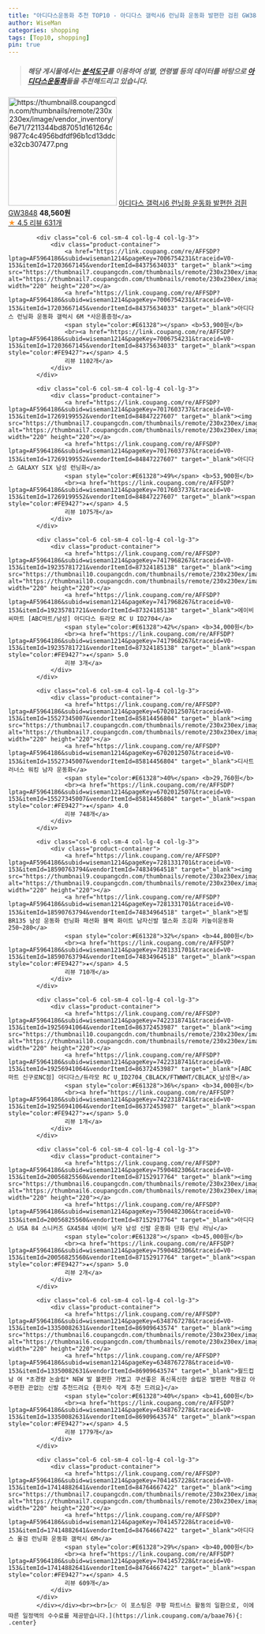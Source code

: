 ```yaml
---
title: "아디다스운동화 추천 TOP10 - 아디다스 갤럭시6 런닝화 운동화 발편한 검흰 GW3848"
author: WiseMan
categories: shopping
tags: [Top10, shopping]
pin: true
---
```


> ##### 해당 게시물에서는 [**분석도구**](https://itemscout.io/)를 이용하여 **성별**, **연령별** 등의 데이터를 바탕으로 [**아디다스운동화**](https://link.coupang.com/a/baae76)들을 추천해드리고 있습니다.
<div class="container"><div class="row">
            <div class="col-6 col-sm-4 col-lg-4 col-lg-3">
                <div class="product-container">
                    <a href="https://link.coupang.com/re/AFFSDP?lptag=AF5964186&subid=wiseman1214&pageKey=6925323907&traceid=V0-153&itemId=17143179273&vendorItemId=85209255233" target="_blank"><img src="https://thumbnail8.coupangcdn.com/thumbnails/remote/230x230ex/image/vendor_inventory/6e71/7211344bd87051d161264c9877c4c4956bdfdf96b1cd13ddce32cb307477.png" alt="https://thumbnail8.coupangcdn.com/thumbnails/remote/230x230ex/image/vendor_inventory/6e71/7211344bd87051d161264c9877c4c4956bdfdf96b1cd13ddce32cb307477.png" width="220" height="220"></a>
                    <a href="https://link.coupang.com/re/AFFSDP?lptag=AF5964186&subid=wiseman1214&pageKey=6925323907&traceid=V0-153&itemId=17143179273&vendorItemId=85209255233" target="_blank">아디다스 갤럭시6 런닝화 운동화 발편한 검흰 GW3848</a>
                    <span style="color:#E61328"></span> <b>48,560원</b>
                    <br><a href="https://link.coupang.com/re/AFFSDP?lptag=AF5964186&subid=wiseman1214&pageKey=6925323907&traceid=V0-153&itemId=17143179273&vendorItemId=85209255233" target="_blank"><span style="color:#FE9427">★</span> 4.5
                    리뷰 631개</a>
                </div>
            </div>
            
            <div class="col-6 col-sm-4 col-lg-4 col-lg-3">
                <div class="product-container">
                    <a href="https://link.coupang.com/re/AFFSDP?lptag=AF5964186&subid=wiseman1214&pageKey=7006754231&traceid=V0-153&itemId=17203667145&vendorItemId=84375634033" target="_blank"><img src="https://thumbnail7.coupangcdn.com/thumbnails/remote/230x230ex/image/vendor_inventory/3872/892bbca5cf402652ba57a9b4002883754a0aaf053372154100d889674fc3.jpg" alt="https://thumbnail7.coupangcdn.com/thumbnails/remote/230x230ex/image/vendor_inventory/3872/892bbca5cf402652ba57a9b4002883754a0aaf053372154100d889674fc3.jpg" width="220" height="220"></a>
                    <a href="https://link.coupang.com/re/AFFSDP?lptag=AF5964186&subid=wiseman1214&pageKey=7006754231&traceid=V0-153&itemId=17203667145&vendorItemId=84375634033" target="_blank">아디다스 런닝화 운동화 갤럭시 6M *사은품증정</a>
                    <span style="color:#E61328"></span> <b>53,900원</b>
                    <br><a href="https://link.coupang.com/re/AFFSDP?lptag=AF5964186&subid=wiseman1214&pageKey=7006754231&traceid=V0-153&itemId=17203667145&vendorItemId=84375634033" target="_blank"><span style="color:#FE9427">★</span> 4.5
                    리뷰 1102개</a>
                </div>
            </div>
            
            <div class="col-6 col-sm-4 col-lg-4 col-lg-3">
                <div class="product-container">
                    <a href="https://link.coupang.com/re/AFFSDP?lptag=AF5964186&subid=wiseman1214&pageKey=7017603737&traceid=V0-153&itemId=17269199552&vendorItemId=84847227607" target="_blank"><img src="https://thumbnail7.coupangcdn.com/thumbnails/remote/230x230ex/image/vendor_inventory/ff79/7c4ce887c4760540e6cbd6907ed9ffd284473e81a9ad88c320a092f93024.jpg" alt="https://thumbnail7.coupangcdn.com/thumbnails/remote/230x230ex/image/vendor_inventory/ff79/7c4ce887c4760540e6cbd6907ed9ffd284473e81a9ad88c320a092f93024.jpg" width="220" height="220"></a>
                    <a href="https://link.coupang.com/re/AFFSDP?lptag=AF5964186&subid=wiseman1214&pageKey=7017603737&traceid=V0-153&itemId=17269199552&vendorItemId=84847227607" target="_blank">아디다스 GALAXY SIX 남성 런닝화</a>
                    <span style="color:#E61328">49%</span> <b>53,900원</b>
                    <br><a href="https://link.coupang.com/re/AFFSDP?lptag=AF5964186&subid=wiseman1214&pageKey=7017603737&traceid=V0-153&itemId=17269199552&vendorItemId=84847227607" target="_blank"><span style="color:#FE9427">★</span> 4.5
                    리뷰 1075개</a>
                </div>
            </div>
            
            <div class="col-6 col-sm-4 col-lg-4 col-lg-3">
                <div class="product-container">
                    <a href="https://link.coupang.com/re/AFFSDP?lptag=AF5964186&subid=wiseman1214&pageKey=7417968267&traceid=V0-153&itemId=19235781721&vendorItemId=87324185138" target="_blank"><img src="https://thumbnail10.coupangcdn.com/thumbnails/remote/230x230ex/image/vendor_inventory/6dc3/a939b943ad538323d89e0f936fc2ae812600f7c1723a4319859a9a9778ec.jpg" alt="https://thumbnail10.coupangcdn.com/thumbnails/remote/230x230ex/image/vendor_inventory/6dc3/a939b943ad538323d89e0f936fc2ae812600f7c1723a4319859a9a9778ec.jpg" width="220" height="220"></a>
                    <a href="https://link.coupang.com/re/AFFSDP?lptag=AF5964186&subid=wiseman1214&pageKey=7417968267&traceid=V0-153&itemId=19235781721&vendorItemId=87324185138" target="_blank">에이비씨마트 [ABC마트/남성] 아디다스 듀라모 RC U ID2704</a>
                    <span style="color:#E61328">42%</span> <b>34,000원</b>
                    <br><a href="https://link.coupang.com/re/AFFSDP?lptag=AF5964186&subid=wiseman1214&pageKey=7417968267&traceid=V0-153&itemId=19235781721&vendorItemId=87324185138" target="_blank"><span style="color:#FE9427">★</span> 5.0
                    리뷰 3개</a>
                </div>
            </div>
            
            <div class="col-6 col-sm-4 col-lg-4 col-lg-3">
                <div class="product-container">
                    <a href="https://link.coupang.com/re/AFFSDP?lptag=AF5964186&subid=wiseman1214&pageKey=6702012507&traceid=V0-153&itemId=15527345007&vendorItemId=85814456804" target="_blank"><img src="https://thumbnail7.coupangcdn.com/thumbnails/remote/230x230ex/image/vendor_inventory/f7af/6ae420e408c5eac781a78ef40f9478ae48b8c78cf30403c70e44d8872b5e.jpg" alt="https://thumbnail7.coupangcdn.com/thumbnails/remote/230x230ex/image/vendor_inventory/f7af/6ae420e408c5eac781a78ef40f9478ae48b8c78cf30403c70e44d8872b5e.jpg" width="220" height="220"></a>
                    <a href="https://link.coupang.com/re/AFFSDP?lptag=AF5964186&subid=wiseman1214&pageKey=6702012507&traceid=V0-153&itemId=15527345007&vendorItemId=85814456804" target="_blank">디사트 러너스 워킹 남자 운동화</a>
                    <span style="color:#E61328">40%</span> <b>29,760원</b>
                    <br><a href="https://link.coupang.com/re/AFFSDP?lptag=AF5964186&subid=wiseman1214&pageKey=6702012507&traceid=V0-153&itemId=15527345007&vendorItemId=85814456804" target="_blank"><span style="color:#FE9427">★</span> 4.0
                    리뷰 748개</a>
                </div>
            </div>
            
            <div class="col-6 col-sm-4 col-lg-4 col-lg-3">
                <div class="product-container">
                    <a href="https://link.coupang.com/re/AFFSDP?lptag=AF5964186&subid=wiseman1214&pageKey=7281331701&traceid=V0-153&itemId=18590763794&vendorItemId=74834964518" target="_blank"><img src="https://thumbnail9.coupangcdn.com/thumbnails/remote/230x230ex/image/vendor_inventory/b3eb/8e0872262128c4b1127f982aa066e899d699fa3a3331f341aab5cc76034c.jpg" alt="https://thumbnail9.coupangcdn.com/thumbnails/remote/230x230ex/image/vendor_inventory/b3eb/8e0872262128c4b1127f982aa066e899d699fa3a3331f341aab5cc76034c.jpg" width="220" height="220"></a>
                    <a href="https://link.coupang.com/re/AFFSDP?lptag=AF5964186&subid=wiseman1214&pageKey=7281331701&traceid=V0-153&itemId=18590763794&vendorItemId=74834964518" target="_blank">본필 BR135 남성 운동화 런닝화 패션화 블랙 화이트 남자신발 헬스화 조깅화 키높이운동화 250~280</a>
                    <span style="color:#E61328">32%</span> <b>44,800원</b>
                    <br><a href="https://link.coupang.com/re/AFFSDP?lptag=AF5964186&subid=wiseman1214&pageKey=7281331701&traceid=V0-153&itemId=18590763794&vendorItemId=74834964518" target="_blank"><span style="color:#FE9427">★</span> 4.5
                    리뷰 710개</a>
                </div>
            </div>
            
            <div class="col-6 col-sm-4 col-lg-4 col-lg-3">
                <div class="product-container">
                    <a href="https://link.coupang.com/re/AFFSDP?lptag=AF5964186&subid=wiseman1214&pageKey=7422318741&traceid=V0-153&itemId=19256941064&vendorItemId=86372453987" target="_blank"><img src="https://thumbnail10.coupangcdn.com/thumbnails/remote/230x230ex/image/vendor_inventory/b339/512ae15b9082c8cd57c6b86efff07df0d9e4abda22ee2a56f425130eb4f2.jpg" alt="https://thumbnail10.coupangcdn.com/thumbnails/remote/230x230ex/image/vendor_inventory/b339/512ae15b9082c8cd57c6b86efff07df0d9e4abda22ee2a56f425130eb4f2.jpg" width="220" height="220"></a>
                    <a href="https://link.coupang.com/re/AFFSDP?lptag=AF5964186&subid=wiseman1214&pageKey=7422318741&traceid=V0-153&itemId=19256941064&vendorItemId=86372453987" target="_blank">[ABC마트 신구로NC점] 아디다스/듀라모 RC U_ID2704_CBLACK/FTWWHT/CBLACK_남성용</a>
                    <span style="color:#E61328">36%</span> <b>34,000원</b>
                    <br><a href="https://link.coupang.com/re/AFFSDP?lptag=AF5964186&subid=wiseman1214&pageKey=7422318741&traceid=V0-153&itemId=19256941064&vendorItemId=86372453987" target="_blank"><span style="color:#FE9427">★</span> 5.0
                    리뷰 1개</a>
                </div>
            </div>
            
            <div class="col-6 col-sm-4 col-lg-4 col-lg-3">
                <div class="product-container">
                    <a href="https://link.coupang.com/re/AFFSDP?lptag=AF5964186&subid=wiseman1214&pageKey=7590482306&traceid=V0-153&itemId=20056825560&vendorItemId=87152917764" target="_blank"><img src="https://thumbnail6.coupangcdn.com/thumbnails/remote/230x230ex/image/vendor_inventory/ed54/99dff093c6ea3acc9668a41a53b8f29ff8731073ebe7f6aa51faa42c9467.jpg" alt="https://thumbnail6.coupangcdn.com/thumbnails/remote/230x230ex/image/vendor_inventory/ed54/99dff093c6ea3acc9668a41a53b8f29ff8731073ebe7f6aa51faa42c9467.jpg" width="220" height="220"></a>
                    <a href="https://link.coupang.com/re/AFFSDP?lptag=AF5964186&subid=wiseman1214&pageKey=7590482306&traceid=V0-153&itemId=20056825560&vendorItemId=87152917764" target="_blank">아디다스 USA 84 스니커즈 GX4584 네이비 남자 남성 신발 운동화 단화 런닝 러닝</a>
                    <span style="color:#E61328"></span> <b>45,000원</b>
                    <br><a href="https://link.coupang.com/re/AFFSDP?lptag=AF5964186&subid=wiseman1214&pageKey=7590482306&traceid=V0-153&itemId=20056825560&vendorItemId=87152917764" target="_blank"><span style="color:#FE9427">★</span> 5.0
                    리뷰 2개</a>
                </div>
            </div>
            
            <div class="col-6 col-sm-4 col-lg-4 col-lg-3">
                <div class="product-container">
                    <a href="https://link.coupang.com/re/AFFSDP?lptag=AF5964186&subid=wiseman1214&pageKey=6348767278&traceid=V0-153&itemId=13350082631&vendorItemId=86909643574" target="_blank"><img src="https://thumbnail6.coupangcdn.com/thumbnails/remote/230x230ex/image/vendor_inventory/f7a3/8be01aee007ac8e8c4ae8c70bc7f9b8ea1ac91141b314c631302b0399f47.png" alt="https://thumbnail6.coupangcdn.com/thumbnails/remote/230x230ex/image/vendor_inventory/f7a3/8be01aee007ac8e8c4ae8c70bc7f9b8ea1ac91141b314c631302b0399f47.png" width="220" height="220"></a>
                    <a href="https://link.coupang.com/re/AFFSDP?lptag=AF5964186&subid=wiseman1214&pageKey=6348767278&traceid=V0-153&itemId=13350082631&vendorItemId=86909643574" target="_blank">월드컵 남 여 *초경량 논슬립* NEW 발 볼편한 가볍고 쿠션좋은 폭신폭신한 슬립온 발편한 착용감 아주편한 끈없는 신발 추천드려요 {한치수 작게 추천 드려요}</a>
                    <span style="color:#E61328">40%</span> <b>41,600원</b>
                    <br><a href="https://link.coupang.com/re/AFFSDP?lptag=AF5964186&subid=wiseman1214&pageKey=6348767278&traceid=V0-153&itemId=13350082631&vendorItemId=86909643574" target="_blank"><span style="color:#FE9427">★</span> 4.5
                    리뷰 1779개</a>
                </div>
            </div>
            
            <div class="col-6 col-sm-4 col-lg-4 col-lg-3">
                <div class="product-container">
                    <a href="https://link.coupang.com/re/AFFSDP?lptag=AF5964186&subid=wiseman1214&pageKey=7041457228&traceid=V0-153&itemId=17414882641&vendorItemId=84764667422" target="_blank"><img src="https://thumbnail7.coupangcdn.com/thumbnails/remote/230x230ex/image/vendor_inventory/5093/e2e06357960dc9983ef03e76b3d1c25d53362b9c9af47a8b3e043701678e.jpg" alt="https://thumbnail7.coupangcdn.com/thumbnails/remote/230x230ex/image/vendor_inventory/5093/e2e06357960dc9983ef03e76b3d1c25d53362b9c9af47a8b3e043701678e.jpg" width="220" height="220"></a>
                    <a href="https://link.coupang.com/re/AFFSDP?lptag=AF5964186&subid=wiseman1214&pageKey=7041457228&traceid=V0-153&itemId=17414882641&vendorItemId=84764667422" target="_blank">아디다스 올검 런닝화 운동화 갤럭시 6M</a>
                    <span style="color:#E61328">29%</span> <b>40,000원</b>
                    <br><a href="https://link.coupang.com/re/AFFSDP?lptag=AF5964186&subid=wiseman1214&pageKey=7041457228&traceid=V0-153&itemId=17414882641&vendorItemId=84764667422" target="_blank"><span style="color:#FE9427">★</span> 4.5
                    리뷰 609개</a>
                </div>
            </div>
            </div></div><br><br>[👉 이 포스팅은 쿠팡 파트너스 활동의 일환으로, 이에 따른 일정액의 수수료를 제공받습니다.](https://link.coupang.com/a/baae76){: .center}